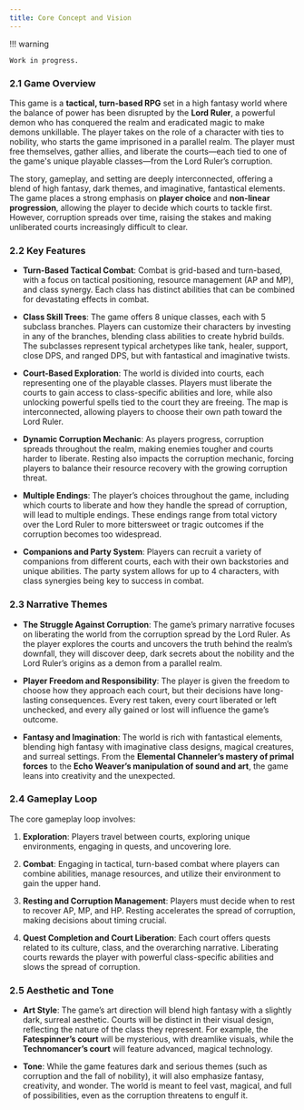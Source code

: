 ```yaml
---
title: Core Concept and Vision
---
```


!!! warning

	Work in progress.

### **2.1 Game Overview**

This game is a **tactical, turn-based RPG** set in a high fantasy world where the balance of power has been disrupted by the **Lord Ruler**, a powerful demon who has conquered the realm and eradicated magic to make demons unkillable. The player takes on the role of a character with ties to nobility, who starts the game imprisoned in a parallel realm. The player must free themselves, gather allies, and liberate the courts—each tied to one of the game's unique playable classes—from the Lord Ruler’s corruption.

The story, gameplay, and setting are deeply interconnected, offering a blend of high fantasy, dark themes, and imaginative, fantastical elements. The game places a strong emphasis on **player choice** and **non-linear progression**, allowing the player to decide which courts to tackle first. However, corruption spreads over time, raising the stakes and making unliberated courts increasingly difficult to clear.

### **2.2 Key Features**

- **Turn-Based Tactical Combat**: Combat is grid-based and turn-based, with a focus on tactical positioning, resource management (AP and MP), and class synergy. Each class has distinct abilities that can be combined for devastating effects in combat.
    
- **Class Skill Trees**: The game offers 8 unique classes, each with 5 subclass branches. Players can customize their characters by investing in any of the branches, blending class abilities to create hybrid builds. The subclasses represent typical archetypes like tank, healer, support, close DPS, and ranged DPS, but with fantastical and imaginative twists.
    
- **Court-Based Exploration**: The world is divided into courts, each representing one of the playable classes. Players must liberate the courts to gain access to class-specific abilities and lore, while also unlocking powerful spells tied to the court they are freeing. The map is interconnected, allowing players to choose their own path toward the Lord Ruler.
    
- **Dynamic Corruption Mechanic**: As players progress, corruption spreads throughout the realm, making enemies tougher and courts harder to liberate. Resting also impacts the corruption mechanic, forcing players to balance their resource recovery with the growing corruption threat.
    
- **Multiple Endings**: The player’s choices throughout the game, including which courts to liberate and how they handle the spread of corruption, will lead to multiple endings. These endings range from total victory over the Lord Ruler to more bittersweet or tragic outcomes if the corruption becomes too widespread.
    
- **Companions and Party System**: Players can recruit a variety of companions from different courts, each with their own backstories and unique abilities. The party system allows for up to 4 characters, with class synergies being key to success in combat.
    

### **2.3 Narrative Themes**

- **The Struggle Against Corruption**: The game’s primary narrative focuses on liberating the world from the corruption spread by the Lord Ruler. As the player explores the courts and uncovers the truth behind the realm’s downfall, they will discover deep, dark secrets about the nobility and the Lord Ruler’s origins as a demon from a parallel realm.
    
- **Player Freedom and Responsibility**: The player is given the freedom to choose how they approach each court, but their decisions have long-lasting consequences. Every rest taken, every court liberated or left unchecked, and every ally gained or lost will influence the game’s outcome.
    
- **Fantasy and Imagination**: The world is rich with fantastical elements, blending high fantasy with imaginative class designs, magical creatures, and surreal settings. From the **Elemental Channeler’s mastery of primal forces** to the **Echo Weaver’s manipulation of sound and art**, the game leans into creativity and the unexpected.
    

### **2.4 Gameplay Loop**

The core gameplay loop involves:

1. **Exploration**: Players travel between courts, exploring unique environments, engaging in quests, and uncovering lore.
    
2. **Combat**: Engaging in tactical, turn-based combat where players can combine abilities, manage resources, and utilize their environment to gain the upper hand.
    
3. **Resting and Corruption Management**: Players must decide when to rest to recover AP, MP, and HP. Resting accelerates the spread of corruption, making decisions about timing crucial.
    
4. **Quest Completion and Court Liberation**: Each court offers quests related to its culture, class, and the overarching narrative. Liberating courts rewards the player with powerful class-specific abilities and slows the spread of corruption.
    

### **2.5 Aesthetic and Tone**

- **Art Style**: The game’s art direction will blend high fantasy with a slightly dark, surreal aesthetic. Courts will be distinct in their visual design, reflecting the nature of the class they represent. For example, the **Fatespinner’s court** will be mysterious, with dreamlike visuals, while the **Technomancer’s court** will feature advanced, magical technology.
    
- **Tone**: While the game features dark and serious themes (such as corruption and the fall of nobility), it will also emphasize fantasy, creativity, and wonder. The world is meant to feel vast, magical, and full of possibilities, even as the corruption threatens to engulf it.